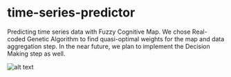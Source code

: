# time-series-predictor
Predicting time series data with Fuzzy Cognitive Map. We chose Real-coded Genetic Algorithm to find quasi-optimal weights for the map and data aggregation step. In the near future, we plan to implement the Decision Making step as well.

![alt text](https://i.imgur.com/Fhu8cpJ.png)
